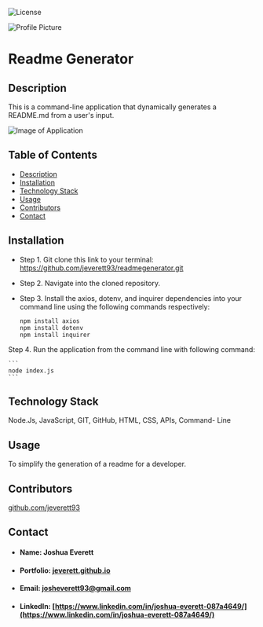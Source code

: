 
![License](https://img.shields.io/badge/License-MIT-blueviolet)

![Profile Picture](https://avatars0.githubusercontent.com/u/60204713?v=4)

# Readme Generator
    
## <h2 id="description">Description</h2>
This is a command-line application that dynamically generates a README.md from a user's input.

![Image of Application](assets/readme_demo.gif)

## Table of Contents   
* <a href="#description">Description</a> 
* <a href="#installation">Installation</a> 
* <a href="#tech">Technology Stack</a>
* <a href="#usage">Usage</a>
* <a href="#contributors">Contributors</a> 
* <a href="#contact">Contact</a>

## Installation
* Step 1. Git clone this link to your terminal: https://github.com/jeverett93/readmegenerator.git
* Step 2. Navigate into the cloned repository.
* Step 3. Install the axios, dotenv, and inquirer dependencies into your command line using the following commands respectively:

    ```
    npm install axios
    npm install dotenv
    npm install inquirer
    ```

Step 4. Run the application from the command line with following command:

    ```
    node index.js
    ```
    
## <h2 id="tech">Technology Stack</h2>
Node.Js, JavaScript, GIT, GitHub, HTML, CSS, APIs, Command- Line

## <h2 id="usage">Usage</h2>
To simplify the generation of a readme for a developer.
    
## <h2 id="contributors">Contributors</h2>
[github.com/jeverett93](github.com/jeverett93)
    
## <h2 id="contact">Contact</h2>
* #### Name: Joshua Everett
* #### Portfolio: [jeverett.github.io](jeverett.github.io)
* #### Email: josheverett93@gmail.com
* #### LinkedIn: [https://www.linkedin.com/in/joshua-everett-087a4649/](https://www.linkedin.com/in/joshua-everett-087a4649/)


